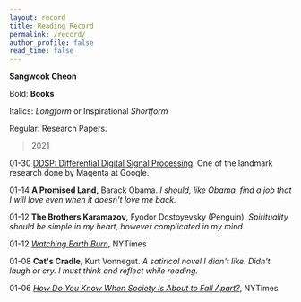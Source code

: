 ```yaml
---
layout: record
title: Reading Record
permalink: /record/
author_profile: false
read_time: false
---
```


**Sangwook Cheon**

Bold: **Books**

Italics: *Longform* or Inspirational *Shortform*

Regular: Research Papers.

> 2021

01-30 [DDSP: Differential Digital Signal Processing](https://openreview.net/pdf?id=B1x1ma4tDr). One of the landmark research done by Magenta at Google.

01-14 **A Promised Land,** Barack Obama. *I should, like Obama, find a job that I will love even when it doesn't love me back.*

01-12 **The Brothers Karamazov,** Fyodor Dostoyevsky (Penguin). *Spirituality should be simple in my heart, however complicated in my mind.*

01-12 [*Watching Earth Burn*](https://www.nytimes.com/2020/12/28/opinion/climate-change-earth.html), NYTimes

01-08 **Cat's Cradle**, Kurt Vonnegut. *A satirical novel I didn't like. Didn't laugh or cry. I must think and reflect while reading.*

01-06 [*How Do You Know When Society Is About to Fall Apart?*](https://www.nytimes.com/2020/11/04/magazine/societal-collapse.html), NYTimes
